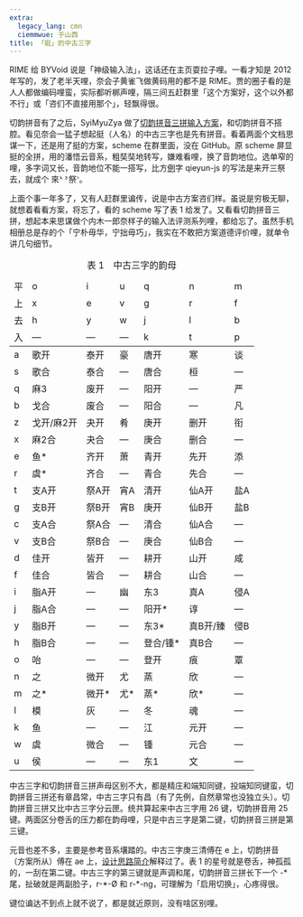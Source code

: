 ```yaml
---
extra:
  legacy_lang: cmn
  ciemmwue: 于山西
title: 「挺」的中古三字
---
```


RIME 给 BYVoid 说是「神级输入法」，这话还在主页耍拉子哩。一看才知是 2012 年写的，发了老半天哩，奈会子黄雀飞做黄码用的都不是 RIME。贾的圈子看的是人人都做编码哩蛮，实际都听梆声哩，隔三间五赶群里「这个方案好，这个以外都不行」或「咨们不直接用那个」，轻飘得很。

切韵拼音有了之后，SyiMyuZya 做了[切韵拼音三拼输入方案](https://github.com/syimyuzya/rime-tupa-sp)，和切韵拼音不搭腔。看见奈会一猛子想起挺（人名）的中古三字也是先有拼音。看着两面个文档思谋一下，还是用了挺的方案，scheme 在群里面，没在 GitHub。原 scheme 屏显挺的全拼，用的潘悟云音系，粗奘奘地转写，嫌难看哩，换了音韵地位。选单窄的哩，多字词又长，音韵地位不能一搭写，比方<u>例</u>字 qieyun-js 的写法是来开三祭去，就成个 <samp>來ᵏ³祭꜄</samp>。

<!--more-->

上面个事一年多了，又有人赶群里谝传，说是中古方案咨们样。虽说是穷极无聊，就想着看看方案，将忘了，看的 scheme 写了表 1 给发了。又看看切韵拼音三拼，想起本来思谋做个内木一郎奈样子的输入法评测系列哩，都给忘了。虽然手机相册总是存的个「宁朴毋华，宁拙毋巧」，我实在不敢把方案道德评价哩，就单令讲几句细节。

<table><caption>表 1　中古三字的韵母</caption><thead><tr><td>平</td><td>o</td><td>i</td><td>u</td><td>q</td><td>n</td><td>m</td></tr><tr><td>上</td><td>x</td><td>e</td><td>v</td><td>g</td><td>r</td><td>f</td></tr><tr><td>去</td><td>h</td><td>y</td><td>w</td><td>j</td><td>l</td><td>b</td></tr><tr><td>入</td><td>—</td><td>—</td><td>—</td><td>k</td><td>t</td><td>p</td></tr></thead><tbody><tr><td>a</td><td>歌开</td><td>泰开</td><td>豪</td><td>唐开</td><td>寒</td><td>谈</td></tr><tr><td>s</td><td>歌合</td><td>泰合</td><td>—</td><td>唐合</td><td>桓</td><td>—</td></tr><tr><td>q</td><td>麻3</td><td>废开</td><td>—</td><td>阳开</td><td>—</td><td>严</td></tr><tr><td>b</td><td>戈合</td><td>废合</td><td>—</td><td>阳合</td><td>—</td><td>凡</td></tr><tr><td>z</td><td>戈开/麻2开</td><td>夬开</td><td>肴</td><td>庚开</td><td>删开</td><td>衔</td></tr><tr><td>x</td><td>麻2合</td><td>夬合</td><td>—</td><td>庚合</td><td>删合</td><td>—</td></tr><tr><td>e</td><td>鱼*</td><td>齐开</td><td>萧</td><td>青开</td><td>先开</td><td>添</td></tr><tr><td>r</td><td>虞*</td><td>齐合</td><td>—</td><td>青合</td><td>先合</td><td>—</td></tr><tr><td>t</td><td>支A开</td><td>祭A开</td><td>宵A</td><td>清开</td><td>仙A开</td><td>盐A</td></tr><tr><td>g</td><td>支B开</td><td>祭B开</td><td>宵B</td><td>庚开</td><td>仙B开</td><td>盐B</td></tr><tr><td>c</td><td>支A合</td><td>祭A合</td><td>—</td><td>清合</td><td>仙A合</td><td>—</td></tr><tr><td>v</td><td>支B合</td><td>祭B合</td><td>—</td><td>庚合</td><td>仙B合</td><td>—</td></tr><tr><td>d</td><td>佳开</td><td>皆开</td><td>—</td><td>耕开</td><td>山开</td><td>咸</td></tr><tr><td>f</td><td>佳合</td><td>皆合</td><td>—</td><td>耕合</td><td>山合</td><td>—</td></tr><tr><td>i</td><td>脂A开</td><td>—</td><td>幽</td><td>东3</td><td>真A</td><td>侵A</td></tr><tr><td>j</td><td>脂A合</td><td>—</td><td>—</td><td>阳开*</td><td>谆</td><td>—</td></tr><tr><td>y</td><td>脂B开</td><td>—</td><td>—</td><td>东3*</td><td>真B开/臻</td><td>侵B</td></tr><tr><td>h</td><td>脂B合</td><td>—</td><td>—</td><td>登合/锺*</td><td>真B合</td><td>—</td></tr><tr><td>o</td><td>咍</td><td>—</td><td>—</td><td>登开</td><td>痕</td><td>覃</td></tr><tr><td>n</td><td>之</td><td>微开</td><td>尤</td><td>蒸</td><td>欣</td><td>—</td></tr><tr><td>m</td><td>之*</td><td>微开*</td><td>尤*</td><td>蒸*</td><td>欣*</td><td>—</td></tr><tr><td>l</td><td>模</td><td>灰</td><td>—</td><td>冬</td><td>魂</td><td>—</td></tr><tr><td>k</td><td>鱼</td><td>—</td><td>—</td><td>江</td><td>元开</td><td>—</td></tr><tr><td>w</td><td>虞</td><td>微合</td><td>—</td><td>锺</td><td>元合</td><td>—</td></tr><tr><td>u</td><td>侯</td><td>—</td><td>—</td><td>东1</td><td>文</td><td>—</td></tr></tbody></table>

中古三字和切韵拼音三拼声母区别不大，都是精庄和端知同键，投端知同键蛮，切韵拼音三拼还有章昌常，中古三字只有昌（有了先例，自然章常也没独立头）。切韵拼音三拼又比中古三字分云匣。统共算起来中古三字用 26 键，切韵拼音用 25 键。两面区分卷舌的压力都在韵母哩，只是中古三字是第二键，切韵拼音三拼是第三键。

元音也差不多，主要是参考音系壤踏的。中古三字庚三清傅在 e 上，切韵拼音（方案所从）傅在 ae 上，[设计思路简介](https://zhuanlan.zhihu.com/p/478751152)解释过了。表 1 的星号就是卷舌，神孤孤的，一刮在第二键。中古三字的第三键就是声调和尾，切韵拼音三拼长下一个 -\* 尾，扯破就是两副脸子，r-\*-Ø 和 r-\*-ng，可理解为「启用切换」，心疼得很。

键位谝达不到点上就不说了，都是就近原则，没有啥区别哩。
